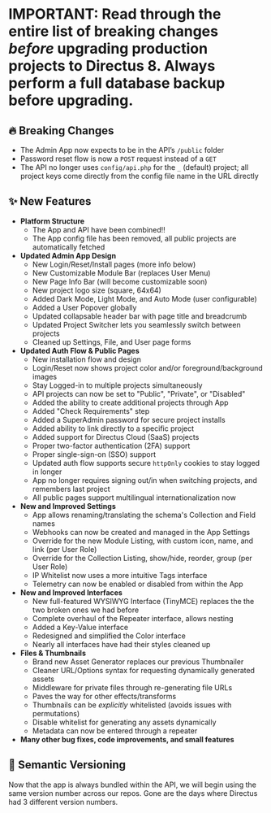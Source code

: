 # IMPORTANT: Read through the entire list of breaking changes _before_ upgrading production projects to Directus 8. Always perform a full database backup before upgrading.

## 🔥 Breaking Changes
* The Admin App now expects to be in the API’s `/public` folder
* Password reset flow is now a `POST` request instead of a `GET`
* The API no longer uses `config/api.php` for the `_` (default) project; all project keys come directly from the config file name in the URL directly

## ✨ New Features
* **Platform Structure**
  * The App and API have been combined!!
  * The App config file has been removed, all public projects are automatically fetched
* **Updated Admin App Design**
  * New Login/Reset/Install pages (more info below)
  * New Customizable Module Bar (replaces User Menu)
  * New Page Info Bar (will become customizable soon)
  * New project logo size (square, 64x64)
  * Added Dark Mode, Light Mode, and Auto Mode (user configurable)
  * Added a User Popover globally
  * Updated collapsable header bar with page title and breadcrumb
  * Updated Project Switcher lets you seamlessly switch between projects
  * Cleaned up Settings, File, and User page forms
* **Updated Auth Flow & Public Pages**
  * New installation flow and design
  * Login/Reset now shows project color and/or foreground/background images
  * Stay Logged-in to multiple projects simultaneously
  * API projects can now be set to "Public", "Private", or "Disabled"
  * Added the ability to create additional projects through App
  * Added "Check Requirements" step
  * Added a SuperAdmin password for secure project installs
  * Added ability to link directly to a specific project
  * Added support for Directus Cloud (SaaS) projects
  * Proper two-factor authentication (2FA) support
  * Proper single-sign-on (SSO) support
  * Updated auth flow supports secure `httpOnly` cookies to stay logged in longer
  * App no longer requires signing out/in when switching projects, and remembers last project
  * All public pages support multilingual internationalization now
* **New and Improved Settings**
  * App allows renaming/translating the schema's Collection and Field names
  * Webhooks can now be created and managed in the App Settings
  * Override for the new Module Listing, with custom icon, name, and link (per User Role)
  * Override for the Collection Listing, show/hide, reorder, group (per User Role)
  * IP Whitelist now uses a more intuitive Tags interface
  * Telemetry can now be enabled or disabled from within the App
* **New and Improved Interfaces**
  * New full-featured WYSIWYG Interface (TinyMCE) replaces the the two broken ones we had before
  * Complete overhaul of the Repeater interface, allows nesting
  * Added a Key-Value interface
  * Redesigned and simplified the Color interface
  * Nearly all interfaces have had their styles cleaned up
* **Files & Thumbnails**
  * Brand new Asset Generator replaces our previous Thumbnailer
  * Cleaner URL/Options syntax for requesting dynamically generated assets
  * Middleware for private files through re-generating file URLs
  * Paves the way for other effects/transforms
  * Thumbnails can be _explicitly_ whitelisted (avoids issues with permutations)
  * Disable whitelist for generating any assets dynamically
  * Metadata can now be entered through a repeater
* **Many other bug fixes, code improvements, and small features**

## 🎱 Semantic Versioning
Now that the app is always bundled within the API, we will begin using the same version number across our repos. Gone are the days where Directus had 3 different version numbers.